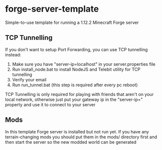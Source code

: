 # forge-server-template
Simple-to-use template for running a 1.12.2 Minecraft Forge server
## TCP Tunnelling
If you don't want to setup Port Forwarding, you can use TCP tunnelling instead:
1) Make sure you have "server-ip=localhost" in your server.properties file
2) Run install_node.bat to install NodeJS and Telebit utility for TCP tunnelling
3) Verify your email
4) Run run_tunnel.bat (this step is required after every pc reboot)

TCP Tunnelling is only required for playing with friends that aren't on your local network, otherwise just put your gateway ip in the "server-ip=" property and use it to connect to your server

## Mods
In this template Forge server is installed but not run yet. If you have any terrain-changing mods you should put them in the mods/ directory first and then start the server so the new modded world can be generated
